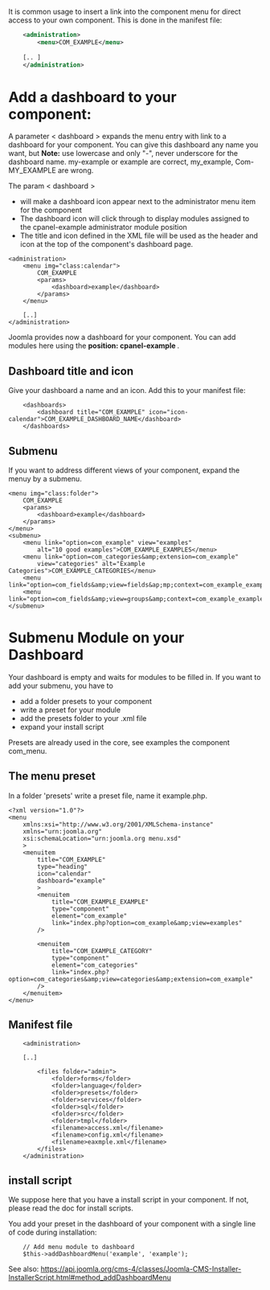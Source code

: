 It is common usage to insert a link into the component menu for direct access to your own component.
This is done in the manifest file: 

```xml title="Menu item Component in example.xml "
    <administration>
	    <menu>COM_EXAMPLE</menu>
	
	[.. ]
	</administration>
```
Add a dashboard to your component:
==================================

A parameter < dashboard > expands the menu entry with link to a dashboard for your component. You can give this dashboard any name you want, but <strong> Note:</strong> use lowercase and only "-", never underscore for the dashboard name. 
my-example or example are correct, my_example, Com-MY_EXAMPLE are wrong.

The param < dashboard > 
- will make a dashboard icon appear next to the administrator menu item for the component
- The dashboard icon will click through to display modules assigned to the cpanel-example administrator module position
- The title and icon defined in the XML file will be used as the header and icon at the top of the component's dashboard page.

```HTMLx title="Dashboard Link "
<administration>
	<menu img="class:calendar">
		COM_EXAMPLE
		<params>
			<dashboard>example</dashboard>
		</params>
	</menu>
	
	[..]
</administration>
```
Joomla provides now a dashboard for your component. You can add modules here using the <strong> position: cpanel-example </strong>. 

## Dashboard title and icon 

Give your dashboard a name and an icon. Add this to your manifest file:

```HTMLx title="Dashpoard title and icon"
    <dashboards>
		<dashboard title="COM_EXAMPLE" icon="icon-calendar">COM_EXAMPLE_DASHBOARD_NAME</dashboard>
	</dashboards>
```

## Submenu
If you want to address different views of your component, expand the menuy by a submenu.  

``` HTMLx title="Submenu items"
<menu img="class:folder">
	COM_EXAMPLE
	<params>
		<dashboard>example</dashboard>
	</params>
</menu>
<submenu>
	<menu link="option=com_example" view="examples"
		alt="10 good examples">COM_EXAMPLE_EXAMPLES</menu>
	<menu link="option=com_categories&amp;extension=com_example"
		view="categories" alt="Example Categories">COM_EXAMPLE_CATEGORIES</menu>
	<menu link="option=com_fields&amp;view=fields&ap;mp;context=com_example_example">COM_EXAMPLE_FIELDS</menu>
	<menu link="option=com_fields&amp;view=groups&amp;context=com_example_example">>COM_EXAMPLE_FIELDGROUPS</menu>
</submenu>
```

# Submenu Module on your Dashboard

Your dashboard is empty and waits for modules to be filled in. If you want to add your submenu, you have to
- add a folder presets to your component
- write a preset for your module
- add the presets folder to your .xml file
- expand your install script

Presets are already used in the core, see examples the component com_menu.

## The menu preset

In a folder 'presets' write a preset file, name it example.php. 

``` HTMLx title="presets/example.xml"
<?xml version="1.0"?>
<menu
	xmlns:xsi="http://www.w3.org/2001/XMLSchema-instance"
	xmlns="urn:joomla.org"
	xsi:schemaLocation="urn:joomla.org menu.xsd"
	>
	<menuitem
		title="COM_EXAMPLE"
		type="heading"
		icon="calendar"
		dashboard="example"
		>
		<menuitem
			title="COM_EXAMPLE_EXAMPLE"
			type="component"
			element="com_example"
			link="index.php?option=com_example&amp;view=examples"
		/>

		<menuitem
			title="COM_EXAMPLE_CATEGORY"
			type="component"
			element="com_categories"
			link="index.php?option=com_categories&amp;view=categories&amp;extension=com_example"
		/>
	</menuitem>
</menu>
```


## Manifest file

``` HTMLx title="New folder in example.xml
	<administration>

    [..]

		<files folder="admin">
            <folder>forms</folder>
			<folder>language</folder>
            <folder>presets</folder>
			<folder>services</folder>
			<folder>sql</folder>
			<folder>src</folder>
            <folder>tmpl</folder>
            <filename>access.xml</filename>
            <filename>config.xml</filename>
			<filename>eaxmple.xml</filename>
		</files>
	</administration>
```

## install script

We suppose here that you have a install script in your component. If not, please read the doc for install scripts.

You add your preset in the dashboard of your component with a single line of code during installation: 

``` HTMLx title="installation script"
    // Add menu module to dashboard 
    $this->addDashboardMenu('example', 'example');
```

See also: https://api.joomla.org/cms-4/classes/Joomla-CMS-Installer-InstallerScript.html#method_addDashboardMenu

